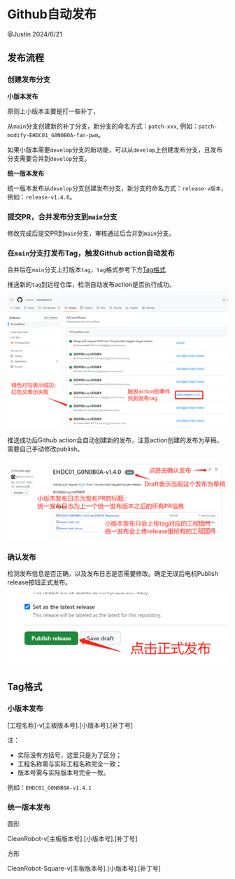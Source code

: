 # Github自动发布

@Justin 2024/6/21

## 发布流程

### 创建发布分支

**小版本发布**

原则上小版本主要是打一些补丁，

从`main`分支创建新的补丁分支，新分支的命名方式：`patch-xxx`, 例如：`patch-modify-EHDC01_G0N0B0A-fan-pwm`。

如果小版本需要`develop`分支的新功能，可以从`develop`上创建发布分支，且发布分支需要合并到`develop`分支。

**统一版本发布**

统一版本发布从`develop`分支创建发布分支，新分支的命名方式：`release-v版本`，例如：`release-v1.4.0`。

### 提交PR，合并发布分支到`main`分支

修改完成后提交PR到`main`分支，审核通过后合并到`main`分支。

### 在`main`分支打发布Tag，触发Github action自动发布

合并后在`main`分支上打版本`tag`，`tag`格式参考下方[Tag格式](#tag格式)

推送新的`tag`到远程仓库，检测自动发布action是否执行成功。

![image](images/github-aciton-status.png)

推送成功后Github action会自动创建新的发布，注意action创建的发布为草稿，需要自己手动修改publish。

![image](images/github-action-release.png)

### 确认发布

检测发布信息是否正确，以及发布日志是否需要修改。确定无误后电机Publish release按钮正式发布。

![image](images/github-action-release-confirm.png)

## Tag格式

### 小版本发布

[工程名称]-v[主板版本号].[小版本号].[补丁号]

注：
- 实际没有方括号，这里只是为了区分；
- 工程名称需与实际工程名称完全一致；
- 版本号需与实际版本号完全一致。

例如：`EHDC01_G0N0B0A-v1.4.1`

### 统一版本发布

圆形

CleanRobot-v[主板版本号].[小版本号].[补丁号]

方形

CleanRobot-Square-v[主板版本号].[小版本号].[补丁号]